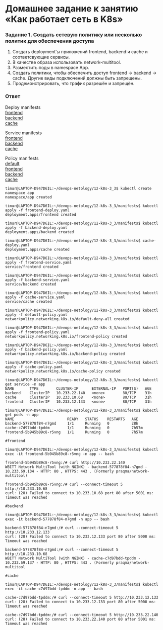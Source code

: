 # Домашнее задание к занятию «Как работает сеть в K8s»

### Задание 1. Создать сетевую политику или несколько политик для обеспечения доступа

1. Создать deployment'ы приложений frontend, backend и cache и соответсвующие сервисы.
2. В качестве образа использовать network-multitool.
3. Разместить поды в namespace App.
4. Создать политики, чтобы обеспечить доступ frontend -> backend -> cache. Другие виды подключений должны быть запрещены.
5. Продемонстрировать, что трафик разрешён и запрещён.

### Ответ

Deploy manifests  
[frontend](manifests/frontend-deploy.yaml)  
[backend](manifests/backend-deploy.yaml)  
[cache](manifests/cache-deploy.yaml)  

Service manifests  
[frontend](manifests/frontend-service.yaml)  
[backend](manifests/backend-service.yaml)  
[cache](manifests/cache-service.yaml)  

Policy manifests  
[default](manifests/default-policy.yaml)  
[frontend](manifests/frontend-policy.yaml)  
[backend](manifests/backend-policy.yaml)  
[cache](manifests/cache-policy.yaml)  

```
timur@LAPTOP-D947D6IL:~/devops-netology/12-k8s-3_3$ kubectl create namespace app
namespace/app created

timur@LAPTOP-D947D6IL:~/devops-netology/12-k8s-3_3/manifests$ kubectl apply -f frontend-deploy.yaml
deployment.apps/frontend created

timur@LAPTOP-D947D6IL:~/devops-netology/12-k8s-3_3/manifests$ kubectl apply -f backend-deploy.yaml
deployment.apps/backend created

timur@LAPTOP-D947D6IL:~/devops-netology/12-k8s-3_3/manifests$ cache-deploy.yaml
deployment.apps/cache created

timur@LAPTOP-D947D6IL:~/devops-netology/12-k8s-3_3/manifests$ kubectl apply -f frontend-service.yaml
service/frontend created

timur@LAPTOP-D947D6IL:~/devops-netology/12-k8s-3_3/manifests$ kubectl apply -f backend-service.yaml
service/backend created

timur@LAPTOP-D947D6IL:~/devops-netology/12-k8s-3_3/manifests$ kubectl apply -f cache-service.yaml
service/cache created

timur@LAPTOP-D947D6IL:~/devops-netology/12-k8s-3_3/manifests$ kubectl apply -f default-policy.yaml
networkpolicy.networking.k8s.io/default-deny-all created

timur@LAPTOP-D947D6IL:~/devops-netology/12-k8s-3_3/manifests$ kubectl apply -f frontend-policy.yaml
networkpolicy.networking.k8s.io/frontend-policy created

timur@LAPTOP-D947D6IL:~/devops-netology/12-k8s-3_3/manifests$ kubectl apply -f backend-policy.yaml
networkpolicy.networking.k8s.io/backend-policy created

timur@LAPTOP-D947D6IL:~/devops-netology/12-k8s-3_3/manifests$ kubectl apply -f cache-policy.yaml
networkpolicy.networking.k8s.io/cache-policy created

timur@LAPTOP-D947D6IL:~/devops-netology/12-k8s-3_3/manifests$ kubectl get service -n app
NAME       TYPE        CLUSTER-IP      EXTERNAL-IP   PORT(S)   AGE
backend    ClusterIP   10.233.22.140   <none>        80/TCP    31h
cache      ClusterIP   10.233.10.68    <none>        80/TCP    31h
frontend   ClusterIP   10.233.12.133   <none>        80/TCP    31h

timur@LAPTOP-D947D6IL:~/devops-netology/12-k8s-3_3/manifests$ kubectl get pods -n app
NAME                        READY   STATUS    RESTARTS   AGE
backend-577878f84-n7gmd     1/1     Running   0          28h
cache-c7d97bdd-tpddm        1/1     Running   0          7h57m
frontend-5b945b89c8-r5vng   1/1     Running   0          7h57m

#frontend

timur@LAPTOP-D947D6IL:~/devops-netology/12-k8s-3_3/manifests$ kubectl exec -it frontend-5b945b89c8-r5vng -n app -- bash

frontend-5b945b89c8-r5vng:/# curl http://10.233.22.140
WBITT Network MultiTool (with NGINX) - backend-577878f84-n7gmd - 10.233.69.134 - HTTP: 80 , HTTPS: 443 . (Formerly praqma/network-multitool)

frontend-5b945b89c8-r5vng:/# curl --connect-timeout 5 http://10.233.10.68
curl: (28) Failed to connect to 10.233.10.68 port 80 after 5001 ms: Timeout was reached

#backend

timur@LAPTOP-D947D6IL:~/devops-netology/12-k8s-3_3/manifests$ kubectl exec -it backend-577878f84-n7gmd -n app -- bash

backend-577878f84-n7gmd:/# curl --connect-timeout 5 http://10.233.12.133
curl: (28) Failed to connect to 10.233.12.133 port 80 after 5000 ms: Timeout was reached

backend-577878f84-n7gmd:/# curl --connect-timeout 5 http://10.233.10.68
WBITT Network MultiTool (with NGINX) - cache-c7d97bdd-tpddm - 10.233.69.137 - HTTP: 80 , HTTPS: 443 . (Formerly praqma/network-multitool

#cache 

timur@LAPTOP-D947D6IL:~/devops-netology/12-k8s-3_3/manifests$ kubectl exec -it cache-c7d97bdd-tpddm -n app -- bash

cache-c7d97bdd-tpddm:/# curl --connect-timeout 5 http://10.233.12.133
curl: (28) Failed to connect to 10.233.12.133 port 80 after 5000 ms: Timeout was reached

cache-c7d97bdd-tpddm:/# curl --connect-timeout 5 http://10.233.22.140
curl: (28) Failed to connect to 10.233.22.140 port 80 after 5001 ms: Timeout was reached

```
